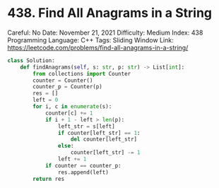 # 438. Find All Anagrams in a String

Careful: No
Date: November 21, 2021
Difficulty: Medium
Index: 438
Programming Language: C++
Tags: Sliding Window
Link: https://leetcode.com/problems/find-all-anagrams-in-a-string/

```python
class Solution:
    def findAnagrams(self, s: str, p: str) -> List[int]:
        from collections import Counter
        counter = Counter()
        counter_p = Counter(p)
        res = []
        left = 0
        for i, c in enumerate(s):
            counter[c] += 1
            if i + 1 - left > len(p):
                left_str = s[left]
                if counter[left_str] == 1:
                    del counter[left_str]
                else:
                    counter[left_str] -= 1
                left += 1
            if counter == counter_p:
                res.append(left)
        return res
```